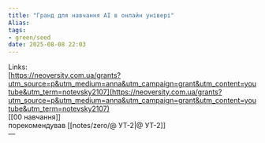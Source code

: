 ```yaml
---
title: "Гранд для навчання АІ в онлайн універі"
Alias: 
tags:
- green/seed
date: 2025-08-08 22:03
---
```

Links:  
[https://neoversity.com.ua/grants?utm_source=p&utm_medium=anna&utm_campaign=grant&utm_content=youtube&utm_term=notevsky2107](https://neoversity.com.ua/grants?utm_source=p&utm_medium=anna&utm_campaign=grant&utm_content=youtube&utm_term=notevsky2107)  
[[00 навчання]]  
порекомендував [[notes/zero/@ УТ-2|@ УТ-2]]  
—

